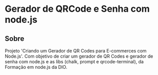 # Gerador de QRCode e Senha com node.js

## Sobre
Projeto 'Criando um Gerador de QR Codes para E-commerces com Node.js'. Com objetivo de criar
um gerador de QR Codes e gerador de senha com node.js e as libs (chalk, prompt e qrcode-terminal), da Formação em node.js da DIO.

